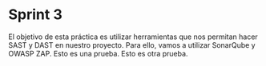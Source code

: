 # Sprint 3

El objetivo de esta práctica es utilizar herramientas que nos permitan hacer SAST y DAST en nuestro proyecto. Para ello, vamos a utilizar SonarQube y OWASP ZAP. Esto es una prueba.
Esto es otra prueba.

